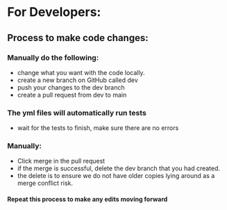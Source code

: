 # For Developers:

## Process to make code changes:
### Manually do the following:
- change what you want with the code locally.
- create a new branch on GitHub called dev
- push your changes to the dev branch
- create a pull request from dev to main
### The yml files will automatically run tests
- wait for the tests to finish, make sure there are no errors
### Manually:
- Click merge in the pull request
- if the merge is successful, delete the dev branch that you had created.
- the delete is to ensure we do not have older copies lying around as a merge conflict risk.

#### Repeat this process to make any edits moving forward
